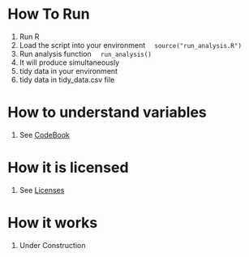 # How To Run

1. Run R
2. Load the script into your environment 
`   source("run_analysis.R")   `
3. Run analysis function 
`   run_analysis()   `
4. It will produce simultaneously
  1. tidy data in your environment
  2. tidy data in tidy_data.csv file

# How to understand variables

1. See [CodeBook](../master/CodeBook.md)

# How it is licensed

1. See [Licenses](../master/LICENSE.md)

# How it works

1. Under Construction
